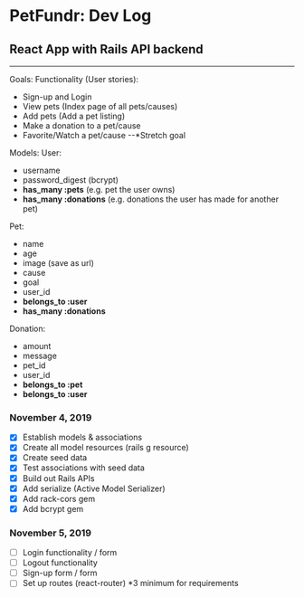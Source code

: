 # PetFundr: Dev Log
##  React App with Rails API backend
---
Goals:
Functionality (User stories):
- Sign-up and Login
- View pets (Index page of all pets/causes)
- Add pets (Add a pet listing)
- Make a donation to a pet/cause
- Favorite/Watch a pet/cause --*Stretch goal

Models:
User:
- username
- password_digest (bcrypt)
- **has_many :pets** (e.g. pet the user owns)
- **has_many :donations** (e.g. donations the user has made for another pet)

Pet:
- name
- age
- image (save as url)
- cause
- goal
- user_id
- **belongs_to :user** 
- **has_many :donations**

Donation:
- amount
- message
- pet_id
- user_id
- **belongs_to :pet**
- **belongs_to :user**

### November 4, 2019
- [x] Establish models & associations
- [x] Create all model resources (rails g resource)
- [x] Create seed data
- [x] Test associations with seed data
- [x] Build out Rails APIs
- [x] Add serialize (Active Model Serializer)
- [x] Add rack-cors gem
- [X] Add bcrypt gem

### November 5, 2019
- [ ] Login functionality / form 
- [ ] Logout functionality 
- [ ] Sign-up form / form
- [ ] Set up routes (react-router) *3 minimum for requirements
